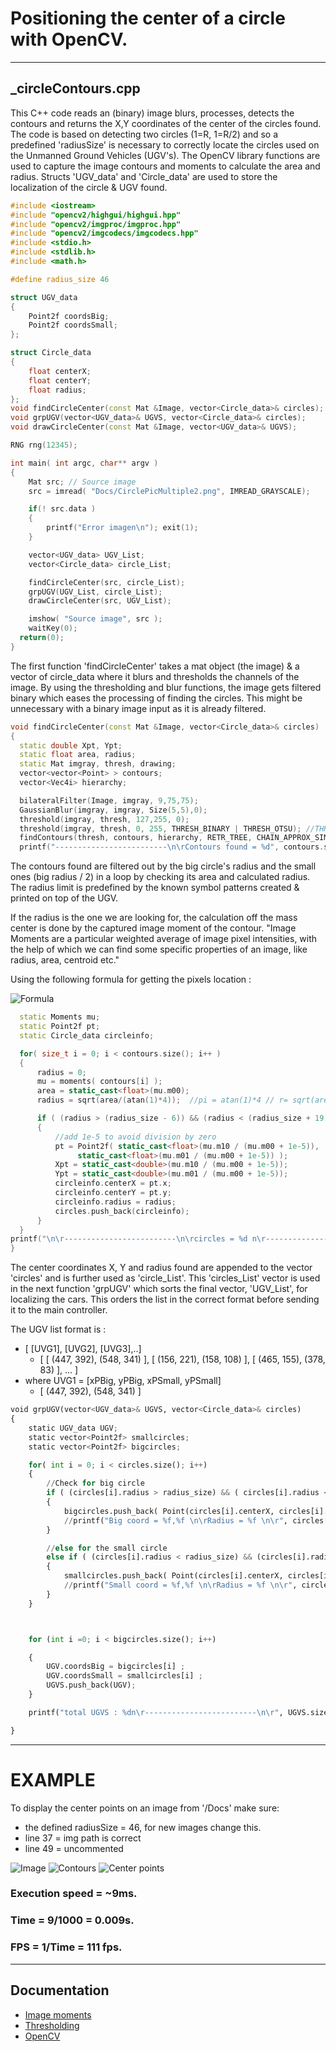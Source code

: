 # Positioning the center of a circle with OpenCV.
___
## _circleContours.cpp


This C++ code reads an (binary) image blurs, processes, detects the contours and returns the X,Y coordinates of the center of the circles found. The code is based on detecting two circles (1=R, 1=R/2) and so a predefined 'radiusSize' is necessary to correctly locate the circles used on the Unmanned Ground Vehicles (UGV's). The OpenCV library functions are used to capture the image contours and moments to calculate the area and radius.
Structs 'UGV_data' and 'Circle_data' are used to store the localization of the circle & UGV found.

```cpp
#include <iostream>
#include "opencv2/highgui/highgui.hpp"
#include "opencv2/imgproc/imgproc.hpp"
#include "opencv2/imgcodecs/imgcodecs.hpp"
#include <stdio.h>
#include <stdlib.h>
#include <math.h>

#define radius_size 46

struct UGV_data
{
    Point2f coordsBig;
    Point2f coordsSmall;
};

struct Circle_data
{
    float centerX;
    float centerY;
    float radius;
};
void findCircleCenter(const Mat &Image, vector<Circle_data>& circles);
void grpUGV(vector<UGV_data>& UGVS, vector<Circle_data>& circles);
void drawCircleCenter(const Mat &Image, vector<UGV_data>& UGVS);

RNG rng(12345);

int main( int argc, char** argv )
{
    Mat src; // Source image
    src = imread( "Docs/CirclePicMultiple2.png", IMREAD_GRAYSCALE);

    if(! src.data )
    {
        printf("Error imagen\n"); exit(1);
    }

    vector<UGV_data> UGV_List;
    vector<Circle_data> circle_List;

    findCircleCenter(src, circle_List);
    grpUGV(UGV_List, circle_List);
    drawCircleCenter(src, UGV_List);

    imshow( "Source image", src );
    waitKey(0);
  return(0);
}
```

The first function 'findCircleCenter' takes a mat object (the image) & a vector of circle_data where it blurs and thresholds the channels of the image. By using the thresholding and blur functions, the image gets filtered binary which eases the processing of finding the circles. This might be unnecessary with a binary image input as it is already filtered.

```cpp
void findCircleCenter(const Mat &Image, vector<Circle_data>& circles)
{
  static double Xpt, Ypt;
  static float area, radius;
  static Mat imgray, thresh, drawing;
  vector<vector<Point> > contours;
  vector<Vec4i> hierarchy;

  bilateralFilter(Image, imgray, 9,75,75);
  GaussianBlur(imgray, imgray, Size(5,5),0);
  threshold(imgray, thresh, 127,255, 0);
  threshold(imgray, thresh, 0, 255, THRESH_BINARY | THRESH_OTSU); //THRESH_BINARY | THRESH_OTSU
  findContours(thresh, contours, hierarchy, RETR_TREE, CHAIN_APPROX_SIMPLE, Point(0,0) );
  printf("-------------------------\n\rContours found = %d", contours.size());
```
The contours found are filtered out by the big circle's radius and the small ones (big radius / 2) in a loop by checking its area and calculated radius. The radius limit is predefined by the known symbol patterns created & printed on top of the UGV.

 If the radius is the one we are looking for, the calculation off the mass center is done by the captured image moment of the contour. "Image Moments are a particular weighted average of image pixel intensities, with the help of which we can find some specific properties of an image, like radius, area, centroid etc."

Using the following formula for getting the pixels location :

![Formula](https://wikimedia.org/api/rest_v1/media/math/render/svg/900cb0605c954a17961360525a87fa6e38569c8b)

```cpp
  static Moments mu;
  static Point2f pt;
  static Circle_data circleinfo;

  for( size_t i = 0; i < contours.size(); i++ )
  {
      radius = 0;
      mu = moments( contours[i] );
      area = static_cast<float>(mu.m00);
      radius = sqrt(area/(atan(1)*4));  //pi = atan(1)*4 // r= sqrt(area/pi)

      if ( (radius > (radius_size - 6)) && (radius < (radius_size + 19)) )
      {
          //add 1e-5 to avoid division by zero
          pt = Point2f( static_cast<float>(mu.m10 / (mu.m00 + 1e-5)),
               static_cast<float>(mu.m01 / (mu.m00 + 1e-5)) );
          Xpt = static_cast<double>(mu.m10 / (mu.m00 + 1e-5));
          Ypt = static_cast<double>(mu.m01 / (mu.m00 + 1e-5));
          circleinfo.centerX = pt.x;
          circleinfo.centerY = pt.y;
          circleinfo.radius = radius;
          circles.push_back(circleinfo);
      }
  }
printf("\n\r-------------------------\n\rcircles = %d n\r-------------------------\n\r", circles.size());
}
```
The center coordinates X, Y and radius found are appended to the vector 'circles' and is further used as 'circle_List'. This 'circles_List' vector is used in the next function 'grpUGV' which sorts the final vector, 'UGV_List', for localizing the cars. This orders the list in the correct format before sending it to the main controller.

The UGV list format is :
* [ [UVG1], [UVG2], [UVG3],..]
  *  [ [ (447, 392), (548, 341) ], [ (156, 221), (158, 108) ], [ (465, 155), (378, 83) ], ... ]
* where UVG1 = [xPBig, yPBig, xPSmall, yPSmall]
  * [ (447, 392), (548, 341) ]

```python
void grpUGV(vector<UGV_data>& UGVS, vector<Circle_data>& circles)
{
    static UGV_data UGV;
    static vector<Point2f> smallcircles;
    static vector<Point2f> bigcircles;

    for( int i = 0; i < circles.size(); i++)
    {
        //Check for big circle
        if ( (circles[i].radius > radius_size) && ( circles[i].radius < radius_size + 15) )
        {
            bigcircles.push_back( Point(circles[i].centerX, circles[i].centerY) );
            //printf("Big coord = %f,%f \n\rRadius = %f \n\r", circles[i].centerX, circles[i].centerY, circles[i].radius);
        }

        //else for the small circle
        else if ( (circles[i].radius < radius_size) && (circles[i].radius > radius_size - 2) )
        {
            smallcircles.push_back( Point(circles[i].centerX, circles[i].centerY) );
            //printf("Small coord = %f,%f \n\rRadius = %f \n\r", circles[i].centerX, circles[i].centerY, circles[i].radius);
        }
    }



    for (int i =0; i < bigcircles.size(); i++)

    {
        UGV.coordsBig = bigcircles[i] ;
        UGV.coordsSmall = smallcircles[i] ;
        UGVS.push_back(UGV);
    }

    printf("total UGVS : %dn\r-------------------------\n\r", UGVS.size() );

}
```
---
# EXAMPLE
To display the center points on an image from '/Docs' make sure:
* the defined radiusSize = 46, for new images change this.
* line 37 = img path is correct
* line 49 = uncommented

![Image](https://github.com/UviDTE-UviSpace/localization-hls/blob/master/Software/Python/Docs/CirclePicMultiple.png)
![Contours](https://github.com/UviDTE-UviSpace/localization-hls/blob/master/Software/Python/Docs/CirclePicMultiple_contours.png)
![Center points](https://github.com/UviDTE-UviSpace/localization-hls/blob/master/Software/Python/Docs/CirclePicMultiple_plot.png)

### Execution speed = ~9ms.
### Time = 9/1000 = 0.009s.
### FPS = 1/Time =  111 fps.
---
## Documentation
* [Image moments](https://www.learnopencv.com/find-center-of-blob-centroid-using-opencv-cpp-python/)
* [Thresholding](https://www.learnopencv.com/opencv-threshold-python-cpp/)
* [OpenCV](https://opencv.org/)

